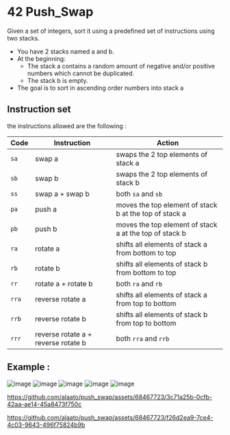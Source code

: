 # 42 Push_Swap

Given a set of integers, sort it using a predefined set of instructions using
two stacks.

* You have 2 stacks named a and b.
* At the beginning:
  - The stack a contains a random amount of negative and/or positive numbers which cannot be duplicated.
  - The stack b is empty.
* The goal is to sort in ascending order numbers into stack a

## Instruction set

the instructions allowed are the following :

| Code  | Instruction                         | Action                                                 |
| ----- | ----------------------------------- | ------------------------------------------------------ |
| `sa`  | swap a                              | swaps the 2 top elements of stack a                    |
| `sb`  | swap b                              | swaps the 2 top elements of stack b                    |
| `ss`  | swap a + swap b                     | both `sa` and `sb`                                     |
| `pa`  | push a                              | moves the top element of stack b at the top of stack a |
| `pb`  | push b                              | moves the top element of stack a at the top of stack b |
| `ra`  | rotate a                            | shifts all elements of stack a from bottom to top      |
| `rb`  | rotate b                            | shifts all elements of stack b from bottom to top      |
| `rr`  | rotate a + rotate b                 | both `ra` and `rb`                                     |
| `rra` | reverse rotate a                    | shifts all elements of stack a from top to bottom      |
| `rrb` | reverse rotate b                    | shifts all elements of stack b from top to bottom      |
| `rrr` | reverse rotate a + reverse rotate b | both `rra` and `rrb`                                   |
## Example :

![image](https://github.com/alaato/push_swap/assets/68467723/457b84e6-63b5-4e2f-9c85-811905c25c62)
![image](https://github.com/alaato/push_swap/assets/68467723/10d9a565-c27c-4dd8-b33b-9c19d31d9292)
![image](https://github.com/alaato/push_swap/assets/68467723/bebbc975-f479-4a1d-8591-765ce1d79780)
![image](https://github.com/alaato/push_swap/assets/68467723/e9717137-1c60-4f58-9983-7deb20d6d598)
![image](https://github.com/alaato/push_swap/assets/68467723/7216bc98-8c9e-4602-84d2-ad22c25d3112)



https://github.com/alaato/push_swap/assets/68467723/3c71a25b-0cfb-42aa-ae14-45a8473f750c

https://github.com/alaato/push_swap/assets/68467723/f26d2ea9-7ce4-4c03-9643-496f75824b9b






